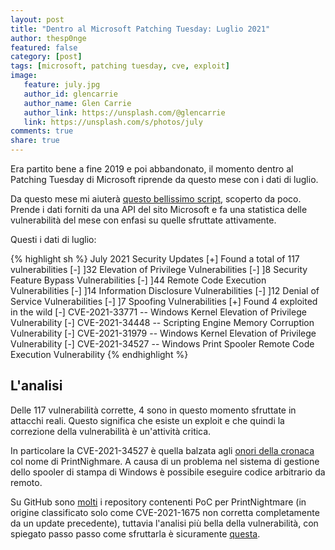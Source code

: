 ```yaml
---
layout: post
title: "Dentro al Microsoft Patching Tuesday: Luglio 2021"
author: thesp0nge
featured: false
category: [post]
tags: [microsoft, patching tuesday, cve, exploit]
image:
   feature: july.jpg
   author_id: glencarrie
   author_name: Glen Carrie
   author_link: https://unsplash.com/@glencarrie
   link: https://unsplash.com/s/photos/july
comments: true
share: true
---
```


Era partito bene a fine 2019 e poi abbandonato, il momento dentro al Patching
Tuesday di Microsoft riprende da questo mese con i dati di luglio.

Da questo mese mi aiuterà [questo bellissimo
script](https://github.com/Immersive-Labs-Sec/msrc-api), scoperto da poco.
Prende i dati forniti da una API del sito Microsoft e fa una statistica delle
vulnerabilità del mese con enfasi su quelle sfruttate attivamente.

Questi i dati di luglio:

{% highlight sh %}
July 2021 Security Updates
[+] Found a total of 117 vulnerabilities
  [-] ]32 Elevation of Privilege Vulnerabilities
  [-] ]8 Security Feature Bypass Vulnerabilities
  [-] ]44 Remote Code Execution Vulnerabilities
  [-] ]14 Information Disclosure Vulnerabilities
  [-] ]12 Denial of Service Vulnerabilities
  [-] ]7 Spoofing Vulnerabilities
[+] Found 4 exploited in the wild
  [-] CVE-2021-33771 -- Windows Kernel Elevation of Privilege Vulnerability
  [-] CVE-2021-34448 -- Scripting Engine Memory Corruption Vulnerability
  [-] CVE-2021-31979 -- Windows Kernel Elevation of Privilege Vulnerability
  [-] CVE-2021-34527 -- Windows Print Spooler Remote Code Execution Vulnerability
{% endhighlight %}

## L'analisi

Delle 117 vulnerabilità corrette, 4 sono in questo momento sfruttate in
attacchi reali. Questo significa che esiste un exploit e che quindi la
correzione della vulnerabilità è un'attività critica.

In particolare la CVE-2021-34527 è quella balzata agli [onori
della
cronaca](https://securelist.com/quick-look-at-cve-2021-1675-cve-2021-34527-aka-printnightmare/103123/)
col nome di PrintNighmare. A causa di un problema nel sistema di gestione dello
spooler di stampa di Windows è possibile eseguire codice arbitrario da remoto.

Su GitHub sono
[molti](https://www.google.com/search?q=print+nightmare+exploit+github) i
repository contenenti PoC per PrintNightmare (in origine classificato solo come
CVE-2021-1675 non corretta completamente da un update precedente),
tuttavia l'analisi più bella della vulnerabilità, con spiegato passo passo come
sfruttarla è sicuramente
[questa](https://github.com/JumpsecLabs/PrintNightmare/blob/main/PrivEscTest.md).

